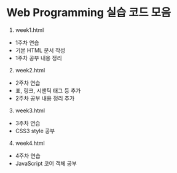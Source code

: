 # Web Programming 실습 코드 모음

1. week1.html
  - 1주차 연습
  - 기본 HTML 문서 작성
  - 1주차 공부 내용 정리 
2. week2.html
  - 2주차 연습
  - 표, 링크, 시맨틱 태그 등 추가
  - 2주차 공부 내용 정리 추가
3. week3.html
  - 3주차 연습
  - CSS3 style 공부
4. week4.html
  - 4주차 연습
  - JavaScript 코어 객체 공부
